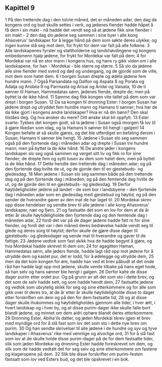 ## Kapittel 9

1 På den trettende dag i den tolvte måned, det er måneden adar, den dag da kongens ord og bud skulle settes i verk, og jødenes fiender hadde håpet å få dem i sin makt - nå hadde det vendt seg så at jødene fikk sine fiender i sin makt -
2 den dag slo jødene seg sammen i sine byer i alle kong Ahasverus' landskaper for å legge hånd på dem som søkte deres ulykke; og ingen kunne stå seg mot dem, for frykt for dem var falt på alle folkene.
3 Alle landskapenes fyrster og stattholderne og landshøvdingene og kongens embedsmenn hjalp jødene, for frykt for Mordekai var falt på dem;
4 for Mordekai var nå en stor mann i kongens hus, og hans ry gikk viden om i alle landskapene, for han - Mordekai - ble større og større.
5 Så slo da jødene alle sine fiender med sverd og død og undergang, og de gjorde som de ville, mot dem som hatet dem.
6 I borgen Susan drepte og ødela jødene fem hundre mann.
7 Også Parsandata og Dalfon og Aspata
8 og Porata og Adalja og Aridata
9 og Parmasta og Arisai og Aridai og Vaisata,
10 de ti sønner til Haman, Hammedatas sønn, jødenes fiende, drepte de; men på byttet la de ikke hånd.
11 Samme dag fikk kongen vite tallet på dem som var drept i borgen Susan.
12 Da sa kongen til dronning Ester: I borgen Susan har jødene drept og utryddet fem hundre mann og Hamans ti sønner; hva har de da ikke gjort i kongens andre landskaper? Hva er nå din bønn? Den skal tilståes deg. Og hva ønsker du mere? Ditt ønske skal bli oppfylt.
13 Ester svarte: Tykkes det kongen godt, så la jødene i Susan også imorgen få lov til å gjøre likedan som idag, og la Hamans ti sønner bli hengt i galgen!
14 Kongen befalte at så skulle gjøres, og det ble utferdiget en befaling derom i Susan; Hamans ti sønner ble hengt.
15 Jødene i Susan slo seg sammen også på den fjortende dag i måneden adar og drepte i Susan tre hundre mann; men på byttet la de ikke hånd.
16 De andre jøder i kongens landskaper slo seg også sammen og verget sitt liv og fikk ro for sine fiender; de drepte fem og sytti tusen av dem som hatet dem; men på byttet la de ikke hånd.
17 Dette hendte den trettende dag i måneden adar; og på den fjortende dag hvilte de ut, og de gjorde den til en gjestebuds- og gledesdag.
18 Men jødene i Susan slo seg sammen både på den trettende dag og på den fjortende dag i måneden, og på den femtende dag hvilte de ut, og de gjorde den til en gjestebuds- og gledesdag.
19 Derfor høytideligholder jødene på landet - de som bor i landsbyene - den fjortende dag i måneden adar som en gledesdag med gjestebud og høytid, og på den sender de hverandre gaver av den mat de har laget til.
20 Mordekai skrev opp disse hendelser og sendte brev til alle jødene i alle kong Ahasverus' landskaper, nær og fjern,
21 og fastsatte det som en lov for dem at de år etter år skulle høytideligholde den fjortende dag og den femtende dag i måneden adar,
22 fordi det var på de dager jødene hadde fatt ro for sine fiender, og fordi det var i den måned deres bedrøvelse hadde vendt seg til glede og deres sorg til høytid; derfor skulle de gjøre disse dager til gjestebuds- og gledesdager og sende mat til hverandre og gaver til de fattige.
23 Jødene vedtok som fast skikk hva de hadde begynt å gjøre, og hva Mordekai hadde skrevet til dem om;
24 for agagitten Haman, Hammedatas sønn, alle jøders fiende, hadde lagt råd opp mot jødene for å utrydde dem og kastet pur, det er lodd, for å ødelegge og utrydde dem,
25 men da det kom kongen for øre, hadde han ved et brev påbudt at det onde råd han hadde lagt opp mot jødene, skulle vende tilbake på hans eget hode, så han selv og hans sønner ble hengt i galgen.
26 Derfor kalte de disse dager purim etter ordet pur. Og på grunn av alt det som sto i dette brev, og det som de selv hadde sett, og som hadde hendt dem,
27 fastsatte jødene og vedtok som ubrytelig skikk for seg og sine etterkommere og for alle som gikk over til deres tro, at de år etter år skulle høytideligholde disse to dager etter forskriften om dem og på den for dem fastsatte tid,
28 og at disse dager skulle ihukommes og høytideligholdes gjennom alle tider, i hver ætt, i hvert landskap og i hver by, og at disse purim-dager ikke skulle falle bort blandt jødene, og minnet om dem aldri ophøre blandt deres etterkommere.
29 Dronning Ester, Abiha'ils datter, og jøden Mordekai skrev igjen et brev med myndige ord for å slå fast som lov det som sto i dette nye brev om purim.
30 Og han sendte skrivelser til alle jødene i de hundre og syv og tyve landskaper i Ahasverus' rike med vennlige og alvorlige ord,
31 for å slå fast som lov at de skulle holde disse purim-dager på de for dem fastsatte tider, slik som jøden Mordekai og dronning Ester hadde foreskrevet om dem, og slik som de hadde vedtatt det for seg selv og sine etterkommere om fastene og klageropene på dem.
32 Slik ble disse forskrifter om purim-festen fastsatt som lov ved Esters bud, og det ble opskrevet i en bok.
